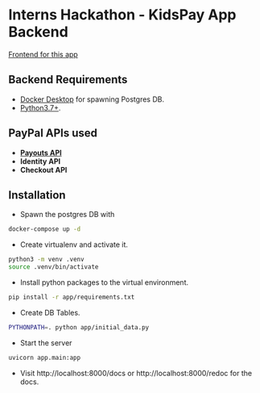 # Interns Hackathon - KidsPay App Backend
<!-- TODO  add some description-->
[Frontend for this app](https://github.paypal.com/naveikumar/frontEnd)

## Backend Requirements

* [Docker Desktop](https://www.docker.com/products/docker-desktop) for spawning Postgres DB.
* [Python3.7+](https://www.python.org/downloads/).

## PayPal APIs used

* [**Payouts API**](app/core/paypal_admin.py)
* **Identity API**
* **Checkout API**


## Installation

* Spawn the postgres DB with

```bash
docker-compose up -d
```

* Create virtualenv and activate it.

```bash
python3 -m venv .venv
source .venv/bin/activate
```

* Install python packages to the virtual environment.

```bash
pip install -r app/requirements.txt
```

* Create DB Tables.

```bash
PYTHONPATH=. python app/initial_data.py
```

* Start the server

```bash
uvicorn app.main:app
```

* Visit http://localhost:8000/docs or http://localhost:8000/redoc for the docs.
